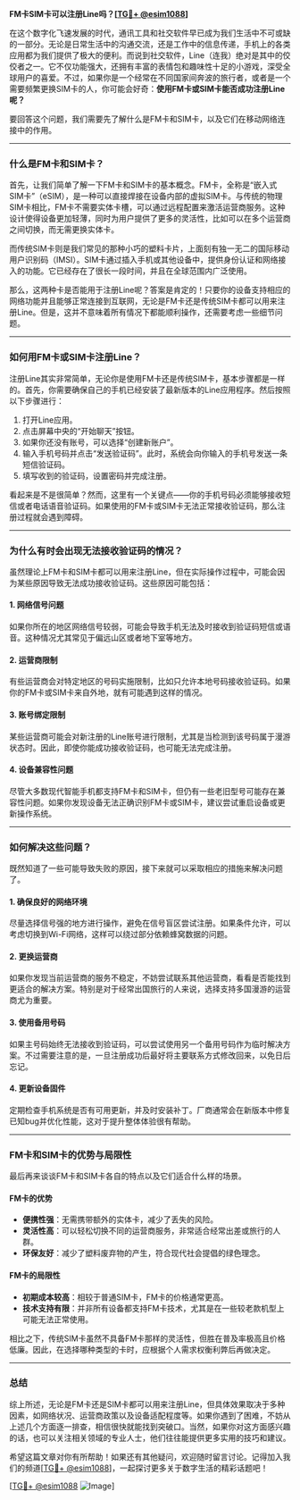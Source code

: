 **FM卡SIM卡可以注册Line吗？[[TG💪+ @esim1088](https://t.me/s/esim1088)]**

在这个数字化飞速发展的时代，通讯工具和社交软件早已成为我们生活中不可或缺的一部分。无论是日常生活中的沟通交流，还是工作中的信息传递，手机上的各类应用都为我们提供了极大的便利。而说到社交软件，Line（连我）绝对是其中的佼佼者之一。它不仅功能强大，还拥有丰富的表情包和趣味性十足的小游戏，深受全球用户的喜爱。不过，如果你是一个经常在不同国家间奔波的旅行者，或者是一个需要频繁更换SIM卡的人，你可能会好奇：**使用FM卡或SIM卡能否成功注册Line呢？**

要回答这个问题，我们需要先了解什么是FM卡和SIM卡，以及它们在移动网络连接中的作用。

---

### **什么是FM卡和SIM卡？**

首先，让我们简单了解一下FM卡和SIM卡的基本概念。FM卡，全称是“嵌入式SIM卡”（eSIM），是一种可以直接焊接在设备内部的虚拟SIM卡。与传统的物理SIM卡相比，FM卡不需要实体卡槽，可以通过远程配置来激活运营商服务。这种设计使得设备更加轻薄，同时为用户提供了更多的灵活性，比如可以在多个运营商之间切换，而无需更换实体卡。

而传统SIM卡则是我们常见的那种小巧的塑料卡片，上面刻有独一无二的国际移动用户识别码（IMSI）。SIM卡通过插入手机或其他设备中，提供身份认证和网络接入的功能。它已经存在了很长一段时间，并且在全球范围内广泛使用。

那么，这两种卡是否能用于注册Line呢？答案是肯定的！只要你的设备支持相应的网络功能并且能够正常连接到互联网，无论是FM卡还是传统SIM卡都可以用来注册Line。但是，这并不意味着所有情况下都能顺利操作，还需要考虑一些细节问题。

---

### **如何用FM卡或SIM卡注册Line？**

注册Line其实非常简单，无论你是使用FM卡还是传统SIM卡，基本步骤都是一样的。首先，你需要确保自己的手机已经安装了最新版本的Line应用程序。然后按照以下步骤进行：

1. 打开Line应用。
2. 点击屏幕中央的“开始聊天”按钮。
3. 如果你还没有账号，可以选择“创建新账户”。
4. 输入手机号码并点击“发送验证码”。此时，系统会向你输入的手机号发送一条短信验证码。
5. 填写收到的验证码，设置密码并完成注册。

看起来是不是很简单？然而，这里有一个关键点——你的手机号码必须能够接收短信或者电话语音验证码。如果使用的FM卡或SIM卡无法正常接收验证码，那么注册过程就会遇到障碍。

---

### **为什么有时会出现无法接收验证码的情况？**

虽然理论上FM卡和SIM卡都可以用来注册Line，但在实际操作过程中，可能会因为某些原因导致无法成功接收验证码。这些原因可能包括：

#### **1. 网络信号问题**
如果你所在的地区网络信号较弱，可能会导致手机无法及时接收到验证码短信或语音。这种情况尤其常见于偏远山区或者地下室等地方。

#### **2. 运营商限制**
有些运营商会对特定地区的号码实施限制，比如只允许本地号码接收验证码。如果你的FM卡或SIM卡来自外地，就有可能遇到这样的情况。

#### **3. 账号绑定限制**
某些运营商可能会对新注册的Line账号进行限制，尤其是当检测到该号码属于漫游状态时。因此，即使你能成功接收验证码，也可能无法完成注册。

#### **4. 设备兼容性问题**
尽管大多数现代智能手机都支持FM卡和SIM卡，但仍有一些老旧型号可能存在兼容性问题。如果你发现设备无法正确识别FM卡或SIM卡，建议尝试重启设备或更新操作系统。

---

### **如何解决这些问题？**

既然知道了一些可能导致失败的原因，接下来就可以采取相应的措施来解决问题了。

#### **1. 确保良好的网络环境**
尽量选择信号强的地方进行操作，避免在信号盲区尝试注册。如果条件允许，可以考虑切换到Wi-Fi网络，这样可以绕过部分依赖蜂窝数据的问题。

#### **2. 更换运营商**
如果你发现当前运营商的服务不稳定，不妨尝试联系其他运营商，看看是否能找到更适合的解决方案。特别是对于经常出国旅行的人来说，选择支持多国漫游的运营商尤为重要。

#### **3. 使用备用号码**
如果主号码始终无法接收到验证码，可以尝试使用另一个备用号码作为临时解决方案。不过需要注意的是，一旦注册成功后最好将主要联系方式修改回来，以免日后忘记。

#### **4. 更新设备固件**
定期检查手机系统是否有可用更新，并及时安装补丁。厂商通常会在新版本中修复已知bug并优化性能，这对于提升整体体验很有帮助。

---

### **FM卡和SIM卡的优势与局限性**

最后再来谈谈FM卡和SIM卡各自的特点以及它们适合什么样的场景。

#### **FM卡的优势**
- **便携性强**：无需携带额外的实体卡，减少了丢失的风险。
- **灵活性高**：可以轻松切换不同的运营商服务，非常适合经常出差或旅行的人群。
- **环保友好**：减少了塑料废弃物的产生，符合现代社会提倡的绿色理念。

#### **FM卡的局限性**
- **初期成本较高**：相较于普通SIM卡，FM卡的价格通常更高。
- **技术支持有限**：并非所有设备都支持FM卡技术，尤其是在一些较老款机型上可能无法正常使用。

相比之下，传统SIM卡虽然不具备FM卡那样的灵活性，但胜在普及率极高且价格低廉。因此，在选择哪种类型的卡时，应根据个人需求权衡利弊后再做决定。

---

### **总结**

综上所述，无论是FM卡还是SIM卡都可以用来注册Line，但具体效果取决于多种因素，如网络状况、运营商政策以及设备适配程度等。如果你遇到了困难，不妨从上述几个方面逐一排查，相信很快就能找到突破口。当然，如果你对这方面感兴趣的话，也可以关注相关领域的专业人士，他们往往能提供更多实用的技巧和建议。

希望这篇文章对你有所帮助！如果还有其他疑问，欢迎随时留言讨论。记得加入我们的频道[[TG💪+ @esim1088](https://t.me/s/esim1088)]，一起探讨更多关于数字生活的精彩话题吧！

[[TG💪+ @esim1088](https://t.me/s/esim1088) ![Image](https://i.postimg.cc/4NQfJmqS/Snipaste-2025-05-13-00-14-12.png)]